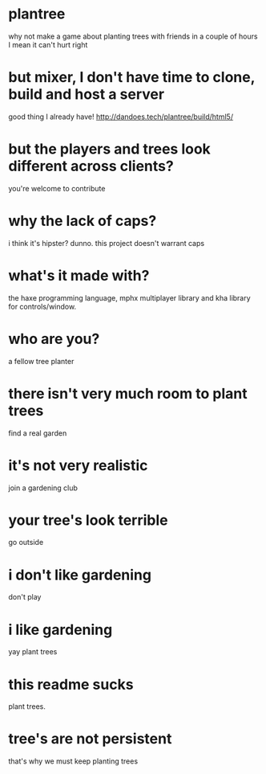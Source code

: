 # plantree
why not make a game about planting trees with friends in a couple of hours I mean it can't hurt right

# but mixer, I don't have time to clone, build and host a server
good thing I already have! http://dandoes.tech/plantree/build/html5/

# but the players and trees look different across clients?
you're welcome to contribute

# why the lack of caps?
i think it's hipster? dunno. this project doesn't warrant caps

# what's it made with?
the haxe programming language, mphx multiplayer library and kha library for controls/window.

# who are you?
a fellow tree planter

# there isn't very much room to plant trees
find a real garden

# it's not very realistic
join a gardening club

# your tree's look terrible
go outside

# i don't like gardening
don't play

# i like gardening
yay plant trees

# this readme sucks
plant trees.

# tree's are not persistent
that's why we must keep planting trees
